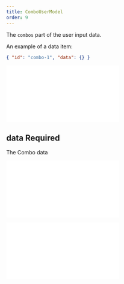 ```yaml
---
title: ComboUserModel
order: 9
---
```


The `combos` part of the user input data.

An example of a data item:

```json
{ "id": "combo-1", "data": {} }
```

<embed src="../../common/DataID.en.md"></embed>

## data <Badge type="error">Required</Badge>

The Combo data

<embed src="../../common/DataAttrTips.en.md"></embed>

<embed src="../../common/ComboUserModel.en.md"></embed>
